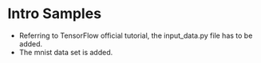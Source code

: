 # Intro Samples
+ Referring to TensorFlow official tutorial, the input_data.py file has to be added.
+ The mnist data set is added.